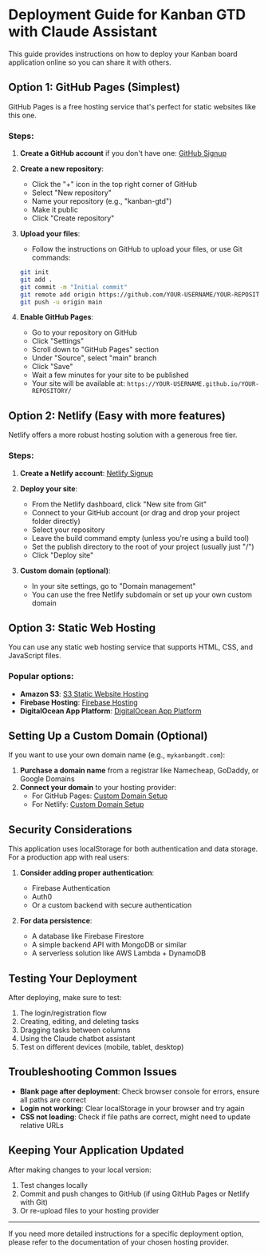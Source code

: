 # Deployment Guide for Kanban GTD with Claude Assistant

This guide provides instructions on how to deploy your Kanban board application online so you can share it with others.

## Option 1: GitHub Pages (Simplest)

GitHub Pages is a free hosting service that's perfect for static websites like this one.

### Steps:

1. **Create a GitHub account** if you don't have one: [GitHub Signup](https://github.com/join)

2. **Create a new repository**:
   - Click the "+" icon in the top right corner of GitHub
   - Select "New repository"
   - Name your repository (e.g., "kanban-gtd")
   - Make it public
   - Click "Create repository"

3. **Upload your files**:
   - Follow the instructions on GitHub to upload your files, or use Git commands:
   ```bash
   git init
   git add .
   git commit -m "Initial commit"
   git remote add origin https://github.com/YOUR-USERNAME/YOUR-REPOSITORY.git
   git push -u origin main
   ```

4. **Enable GitHub Pages**:
   - Go to your repository on GitHub
   - Click "Settings"
   - Scroll down to "GitHub Pages" section
   - Under "Source", select "main" branch
   - Click "Save"
   - Wait a few minutes for your site to be published
   - Your site will be available at: `https://YOUR-USERNAME.github.io/YOUR-REPOSITORY/`

## Option 2: Netlify (Easy with more features)

Netlify offers a more robust hosting solution with a generous free tier.

### Steps:

1. **Create a Netlify account**: [Netlify Signup](https://app.netlify.com/signup)

2. **Deploy your site**:
   - From the Netlify dashboard, click "New site from Git"
   - Connect to your GitHub account (or drag and drop your project folder directly)
   - Select your repository
   - Leave the build command empty (unless you're using a build tool)
   - Set the publish directory to the root of your project (usually just "/")
   - Click "Deploy site"

3. **Custom domain (optional)**:
   - In your site settings, go to "Domain management"
   - You can use the free Netlify subdomain or set up your own custom domain

## Option 3: Static Web Hosting

You can use any static web hosting service that supports HTML, CSS, and JavaScript files.

### Popular options:

- **Amazon S3**: [S3 Static Website Hosting](https://docs.aws.amazon.com/AmazonS3/latest/userguide/WebsiteHosting.html)
- **Firebase Hosting**: [Firebase Hosting](https://firebase.google.com/docs/hosting)
- **DigitalOcean App Platform**: [DigitalOcean App Platform](https://www.digitalocean.com/products/app-platform)

## Setting Up a Custom Domain (Optional)

If you want to use your own domain name (e.g., `mykanbangdt.com`):

1. **Purchase a domain name** from a registrar like Namecheap, GoDaddy, or Google Domains
2. **Connect your domain** to your hosting provider:
   - For GitHub Pages: [Custom Domain Setup](https://docs.github.com/en/pages/configuring-a-custom-domain-for-your-github-pages-site)
   - For Netlify: [Custom Domain Setup](https://docs.netlify.com/domains-https/custom-domains/)

## Security Considerations

This application uses localStorage for both authentication and data storage. For a production app with real users:

1. **Consider adding proper authentication**:
   - Firebase Authentication
   - Auth0
   - Or a custom backend with secure authentication

2. **For data persistence**:
   - A database like Firebase Firestore
   - A simple backend API with MongoDB or similar
   - A serverless solution like AWS Lambda + DynamoDB

## Testing Your Deployment

After deploying, make sure to test:

1. The login/registration flow
2. Creating, editing, and deleting tasks
3. Dragging tasks between columns
4. Using the Claude chatbot assistant
5. Test on different devices (mobile, tablet, desktop)

## Troubleshooting Common Issues

- **Blank page after deployment**: Check browser console for errors, ensure all paths are correct
- **Login not working**: Clear localStorage in your browser and try again
- **CSS not loading**: Check if file paths are correct, might need to update relative URLs

## Keeping Your Application Updated

After making changes to your local version:
1. Test changes locally
2. Commit and push changes to GitHub (if using GitHub Pages or Netlify with Git)
3. Or re-upload files to your hosting provider

---

If you need more detailed instructions for a specific deployment option, please refer to the documentation of your chosen hosting provider. 